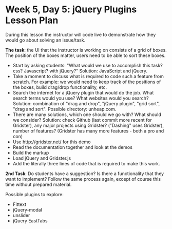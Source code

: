 # Week 5, Day 5: jQuery Plugins Lesson Plan

During this lesson the instructor will code live to demonstrate how they would go about solving an issue/task.

**The task**: the UI that the instructor is working on consists of a grid of boxes. The position of the boxes matter, users need to be able to sort these boxes.

- Start by asking students: "What would we use to accomplish this task? css? Javascript? with jQuery?" Solution: JavaScript and jQuery.
- Take a moment to discuss what is required to code such a feature from scratch. For example: we would need to keep track of the positions of the boxes, build drag/drop functionality, etc.
- Search the internet for a jQuery plugin that would do the job. What search terms would you use? What websites would you search? Solution: combination of "drag and drop", "jQuery plugin", "grid sort", "drag and sort". Possible directory: unheap.com.
- There are many solutions, which one should we go with? What should we consider? Solution: check Github (last commit more recent for Gridster), any major projects using Gridster? ("Dashing" uses Gridster), number of features? (Gridster has many more features - both a pro and con)
- Use http://gridster.net/ for this demo
- Read the documentation together and look at the demos
- Build the markup
- Load jQuery and Gridster.js
- Add the literally three lines of code that is required to make this work.

**2nd Task**: Do students have a suggestion? Is there a functionality that they want to implement? Follow the same process again, except of course this time without prepared material.

Possible plugins to explore:

- Fittext
- jQuery-modal
- unslider
- jQuery EastTabs